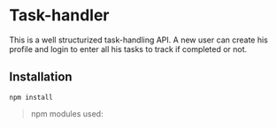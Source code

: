 # Task-handler

This is a well structurized task-handling API. A new user can create his profile and login to enter all his tasks to track if completed or not.


## Installation
````npm install ````
> npm modules used:
> 
